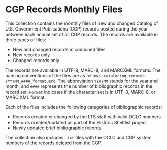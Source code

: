 # CGP Records Monthly Files

This collection contains the monthly files of new and changed Catalog of U.S. Government Publications (CGP) records posted during the year between each annual set of all CGP records. The records are available in three types of files:

- New and changed records in combined files
- New records only
- Changed records only

The records are available in UTF-8, MARC-8, and MARCXML formats. The naming conventions of the files are as follows: `cataloging_records-YYYYMM_####_format.mrc`. The abbreviation `YYYYMM` stands for the year and month, and `####` represents the number of bibliographic records in the record set. `Format` indicates if the character set is in UTF-8, MARC-8, or MARC XML format.

Each of the files includes the following categories of bibliographic records:

- Records created or changed by the LTS staff with valid OCLC numbers
- Records created/updated as part of the Historic Shelflist project
- Newly updated brief bibliographic records

The collection also includes `.txt` files with the OCLC and CGP system numbers of the records deleted from the CGP.
